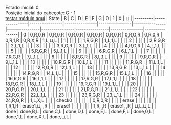 Estado inicial: 0<br>
Posição inicial do cabeçote: G - 1<br>
[testar módulo aqui](https://github.com/SauloSamps/TimeCalculator/blob/main/caso%205/8.txt)
| State   | B              | C              | D              | E              | F              | G              | 0              | 1              | X              | ⊔              |
|---------|----------------|----------------|----------------|----------------|----------------|----------------|----------------|----------------|----------------|----------------|
| 0       | 0,R,0,R        | 0,R,0,R        | 0,R,0,R        | 0,R,0,R        | 0,R,0,R        | 0,R,G,R        | 0,R,0,R        | 0,R,1,R        | 0,R,X,R        | 1,L,⊔,L        |
| 1       |                |                |                |                |                | 1,R,G,R        |                | 1,L,1,L        |                |                |
| 2       |                |                |                |                |                | 2,R,G,R        |                | 2,L,1,L        |                |                |
| 3       |                |                |                |                |                | 3,R,G,R        |                | 3,L,1,L        |                |                |
| 4       |                |                |                |                |                | 4,R,G,R        |                | 4,L,1,L        |                |                |
| 5       |                |                |                |                |                | 5,R,G,R        |                | 5,L,1,L        |                |                |
| 6       |                |                |                |                |                | 6,R,G,R        |                | 6,L,1,L        |                |                |
| 7       |                |                |                |                |                | 7,R,G,R        |                | 7,L,1,L        |                |                |
| 8       |                |                |                |                |                | 8,R,G,R        |                | 8,L,1,L        |                |                |
| 9       |                |                |                |                |                | 9,R,G,R        |                | 9,L,1,L        |                |                |
| 10      |                |                |                |                |                | 10,R,G,R       |                | 10,L,1,L       |                |                |
| 11      |                |                |                |                |                | 11,R,G,R       |                | 11,L,1,L       |                |                |
| 12      |                |                |                |                |                | 12,R,G,R       |                | 12,L,1,L       |                |                |
| 13      |                |                |                |                |                | 13,R,G,R       |                | 13,L,1,L       |                |                |
| 14      |                |                |                |                |                | 14,R,G,R       |                | 14,L,1,L       |                |                |
| 15      |                |                |                |                |                | 15,R,G,R       |                | 15,L,1,L       |                |                |
| 16      |                |                |                |                |                | 16,R,G,R       |                | 16,L,1,L       |                |                |
| 17      |                |                |                |                |                | 17,R,G,R       |                | 17,L,1,L       |                |                |
| 18      |                |                |                |                |                | 18,R,G,R       |                | 18,L,1,L       |                |                |
| 19      |                |                |                |                |                | 19,R,G,R       |                | 19,L,1,L       |                |                |
| 20      |                |                |                |                |                | 20,R,G,R       |                | 20,L,1,L       |                |                |
| 21      |                |                |                |                |                | 21,R,G,R       |                | 21,L,1,L       |                |                |
| 22      |                |                |                |                |                | 22,R,G,R       |                | 22,L,1,L       |                |                |
| 23      |                |                |                |                |                | 23,R,G,R       |                | 23,L,1,L       |                |                |
| 24      |                |                |                |                |                | 24,R,G,R       |                | 1,L,X,L        |                |                |
| check0  |                |                |                |                |                |                | 0,R,0,R        |                |                |                |
| erase   |                |                |                |                |                |                |                | 1,R,1,R        | erase1,⊔, ,R   |                |
| erase1  |                |                |                |                |                |                |                | 1,R, ,R        | erase1, ,R     | ⊔,L,⊔,L        |
| done    |  done,B,L      | done,C,L       | done,D,L       | done,E,L       | done,F,L       | done,0,L       | done,1,L       | done,X,L       | done,⊔,L       |
